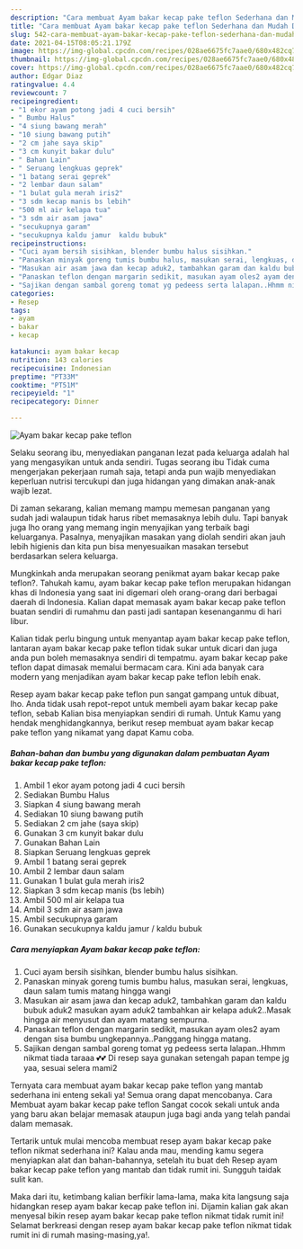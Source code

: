 ```yaml
---
description: "Cara membuat Ayam bakar kecap pake teflon Sederhana dan Mudah Dibuat"
title: "Cara membuat Ayam bakar kecap pake teflon Sederhana dan Mudah Dibuat"
slug: 542-cara-membuat-ayam-bakar-kecap-pake-teflon-sederhana-dan-mudah-dibuat
date: 2021-04-15T08:05:21.179Z
image: https://img-global.cpcdn.com/recipes/028ae6675fc7aae0/680x482cq70/ayam-bakar-kecap-pake-teflon-foto-resep-utama.jpg
thumbnail: https://img-global.cpcdn.com/recipes/028ae6675fc7aae0/680x482cq70/ayam-bakar-kecap-pake-teflon-foto-resep-utama.jpg
cover: https://img-global.cpcdn.com/recipes/028ae6675fc7aae0/680x482cq70/ayam-bakar-kecap-pake-teflon-foto-resep-utama.jpg
author: Edgar Diaz
ratingvalue: 4.4
reviewcount: 7
recipeingredient:
- "1 ekor ayam potong jadi 4 cuci bersih"
- " Bumbu Halus"
- "4 siung bawang merah"
- "10 siung bawang putih"
- "2 cm jahe saya skip"
- "3 cm kunyit bakar dulu"
- " Bahan Lain"
- " Seruang lengkuas geprek"
- "1 batang serai geprek"
- "2 lembar daun salam"
- "1 bulat gula merah iris2"
- "3 sdm kecap manis bs lebih"
- "500 ml air kelapa tua"
- "3 sdm air asam jawa"
- "secukupnya garam"
- "secukupnya kaldu jamur  kaldu bubuk"
recipeinstructions:
- "Cuci ayam bersih sisihkan, blender bumbu halus sisihkan."
- "Panaskan minyak goreng tumis bumbu halus, masukan serai, lengkuas, daun salam tumis matang hingga wangi"
- "Masukan air asam jawa dan kecap aduk2, tambahkan garam dan kaldu bubuk aduk2 masukan ayam aduk2 tambahkan air kelapa aduk2..Masak hingga air menyusut dan ayam matang sempurna."
- "Panaskan teflon dengan margarin sedikit, masukan ayam oles2 ayam dengan sisa bumbu ungkepannya..Panggang hingga matang."
- "Sajikan dengan sambal goreng tomat yg pedeess serta lalapan..Hhmm nikmat tiada taraaa 💕💕 Di resep saya gunakan setengah papan tempe jg yaa, sesuai selera mami2"
categories:
- Resep
tags:
- ayam
- bakar
- kecap

katakunci: ayam bakar kecap 
nutrition: 143 calories
recipecuisine: Indonesian
preptime: "PT33M"
cooktime: "PT51M"
recipeyield: "1"
recipecategory: Dinner

---
```



![Ayam bakar kecap pake teflon](https://img-global.cpcdn.com/recipes/028ae6675fc7aae0/680x482cq70/ayam-bakar-kecap-pake-teflon-foto-resep-utama.jpg)

Selaku seorang ibu, menyediakan panganan lezat pada keluarga adalah hal yang mengasyikan untuk anda sendiri. Tugas seorang ibu Tidak cuma mengerjakan pekerjaan rumah saja, tetapi anda pun wajib menyediakan keperluan nutrisi tercukupi dan juga hidangan yang dimakan anak-anak wajib lezat.

Di zaman  sekarang, kalian memang mampu memesan panganan yang sudah jadi walaupun tidak harus ribet memasaknya lebih dulu. Tapi banyak juga lho orang yang memang ingin menyajikan yang terbaik bagi keluarganya. Pasalnya, menyajikan masakan yang diolah sendiri akan jauh lebih higienis dan kita pun bisa menyesuaikan masakan tersebut berdasarkan selera keluarga. 



Mungkinkah anda merupakan seorang penikmat ayam bakar kecap pake teflon?. Tahukah kamu, ayam bakar kecap pake teflon merupakan hidangan khas di Indonesia yang saat ini digemari oleh orang-orang dari berbagai daerah di Indonesia. Kalian dapat memasak ayam bakar kecap pake teflon buatan sendiri di rumahmu dan pasti jadi santapan kesenanganmu di hari libur.

Kalian tidak perlu bingung untuk menyantap ayam bakar kecap pake teflon, lantaran ayam bakar kecap pake teflon tidak sukar untuk dicari dan juga anda pun boleh memasaknya sendiri di tempatmu. ayam bakar kecap pake teflon dapat dimasak memalui bermacam cara. Kini ada banyak cara modern yang menjadikan ayam bakar kecap pake teflon lebih enak.

Resep ayam bakar kecap pake teflon pun sangat gampang untuk dibuat, lho. Anda tidak usah repot-repot untuk membeli ayam bakar kecap pake teflon, sebab Kalian bisa menyiapkan sendiri di rumah. Untuk Kamu yang hendak menghidangkannya, berikut resep membuat ayam bakar kecap pake teflon yang nikamat yang dapat Kamu coba.

<!--inarticleads1-->

##### Bahan-bahan dan bumbu yang digunakan dalam pembuatan Ayam bakar kecap pake teflon:

1. Ambil 1 ekor ayam potong jadi 4 cuci bersih
1. Sediakan  Bumbu Halus
1. Siapkan 4 siung bawang merah
1. Sediakan 10 siung bawang putih
1. Sediakan 2 cm jahe (saya skip)
1. Gunakan 3 cm kunyit bakar dulu
1. Gunakan  Bahan Lain
1. Siapkan  Seruang lengkuas geprek
1. Ambil 1 batang serai geprek
1. Ambil 2 lembar daun salam
1. Gunakan 1 bulat gula merah iris2
1. Siapkan 3 sdm kecap manis (bs lebih)
1. Ambil 500 ml air kelapa tua
1. Ambil 3 sdm air asam jawa
1. Ambil secukupnya garam
1. Gunakan secukupnya kaldu jamur / kaldu bubuk




<!--inarticleads2-->

##### Cara menyiapkan Ayam bakar kecap pake teflon:

1. Cuci ayam bersih sisihkan, blender bumbu halus sisihkan.
1. Panaskan minyak goreng tumis bumbu halus, masukan serai, lengkuas, daun salam tumis matang hingga wangi
1. Masukan air asam jawa dan kecap aduk2, tambahkan garam dan kaldu bubuk aduk2 masukan ayam aduk2 tambahkan air kelapa aduk2..Masak hingga air menyusut dan ayam matang sempurna.
1. Panaskan teflon dengan margarin sedikit, masukan ayam oles2 ayam dengan sisa bumbu ungkepannya..Panggang hingga matang.
1. Sajikan dengan sambal goreng tomat yg pedeess serta lalapan..Hhmm nikmat tiada taraaa 💕💕 Di resep saya gunakan setengah papan tempe jg yaa, sesuai selera mami2




Ternyata cara membuat ayam bakar kecap pake teflon yang mantab sederhana ini enteng sekali ya! Semua orang dapat mencobanya. Cara Membuat ayam bakar kecap pake teflon Sangat cocok sekali untuk anda yang baru akan belajar memasak ataupun juga bagi anda yang telah pandai dalam memasak.

Tertarik untuk mulai mencoba membuat resep ayam bakar kecap pake teflon nikmat sederhana ini? Kalau anda mau, mending kamu segera menyiapkan alat dan bahan-bahannya, setelah itu buat deh Resep ayam bakar kecap pake teflon yang mantab dan tidak rumit ini. Sungguh taidak sulit kan. 

Maka dari itu, ketimbang kalian berfikir lama-lama, maka kita langsung saja hidangkan resep ayam bakar kecap pake teflon ini. Dijamin kalian gak akan menyesal bikin resep ayam bakar kecap pake teflon nikmat tidak rumit ini! Selamat berkreasi dengan resep ayam bakar kecap pake teflon nikmat tidak rumit ini di rumah masing-masing,ya!.

